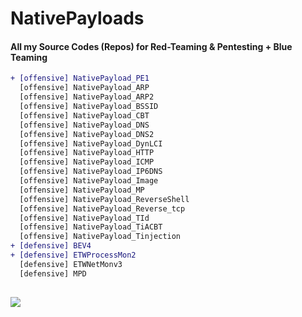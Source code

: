 # NativePayloads
#### All my Source Codes (Repos) for Red-Teaming & Pentesting + Blue Teaming


```diff
+ [offensive] NativePayload_PE1
  [offensive] NativePayload_ARP
  [offensive] NativePayload_ARP2
  [offensive] NativePayload_BSSID
  [offensive] NativePayload_CBT
  [offensive] NativePayload_DNS
  [offensive] NativePayload_DNS2
  [offensive] NativePayload_DynLCI
  [offensive] NativePayload_HTTP
  [offensive] NativePayload_ICMP
  [offensive] NativePayload_IP6DNS
  [offensive] NativePayload_Image
  [offensive] NativePayload_MP
  [offensive] NativePayload_ReverseShell
  [offensive] NativePayload_Reverse_tcp
  [offensive] NativePayload_TId
  [offensive] NativePayload_TiACBT
  [offensive] NativePayload_Tinjection
+ [defensive] BEV4
+ [defensive] ETWProcessMon2
  [defensive] ETWNetMonv3
  [defensive] MPD
  
```


<p><a href="https://hits.seeyoufarm.com"><img src="https://hits.seeyoufarm.com/api/count/incr/badge.svg?url=https://github.com/DamonMohammadbagher/NativePayloads"/></a></p>
